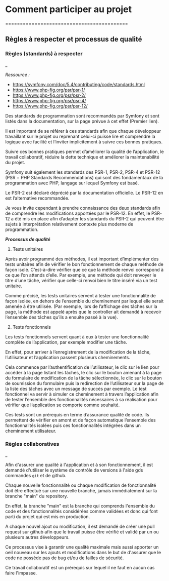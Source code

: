 # Comment participer au projet
==========================================

## Règles à respecter et processus de qualité


### Règles (standards) à respecter
_

*Ressource :* 
-	https://symfony.com/doc/5.4/contributing/code/standards.html 
-	https://www.php-fig.org/psr/psr-1/
-	https://www.php-fig.org/psr/psr-2/ 
-	https://www.php-fig.org/psr/psr-4/
-	https://www.php-fig.org/psr/psr-12/ 

Des standards de programmation sont recommandés par Symfony et sont listés dans la documentation, sur la page prévue à cet effet (Premier lien).

Il est important de se référer à ces standards afin que chaque développeur travaillant sur le projet ou reprenant celui-ci puisse lire et comprendre la logique avec facilité et l’inviter implicitement à suivre ces bonnes pratiques.

Suivre ces bonnes pratiques permet d’améliorer la qualité de l’application, 
le travail collaboratif, réduire la dette technique et améliorer la 
maintenabilité du projet.

Symfony suit également les standards des PSR-1, PSR-2, PSR-4 et PSR-12 (PSR = PHP Standards Recommendations) qui sont des fondamentaux de la programmation avec PHP, langage sur lequel Symfony est basé.

Le PSR-2 est déclaré déprécié par la documentation officielle. Le PSR-12 en est l’alternative recommandée.

Je vous invite cependant à prendre connaissance des deux standards afin de comprendre les modifications apportées par le PSR-12. En effet, le PSR-12 a été mis en place afin d’adapter les standards du PSR-2 qui peuvent être sujets à interprétation relativement contexte plus moderne de programmation.


***Processus de qualité***

1. Tests unitaires

Après avoir programmé des méthodes, il est important d’implémenter des tests unitaires afin de vérifier le bon fonctionnement de chaque méthode de façon isolé.
C’est-à-dire vérifier que ce que la méthode renvoi correspond à ce que l’on attends d’elle.
Par exemple, une méthode qui doit renvoyer le titre d’une tâche, vérifier que celle-ci renvoi bien le titre inséré via un test unitaire.

Comme précisé, les tests unitaires servent à tester une fonctionnalité de 
façon isolée, en dehors de l’ensemble du cheminement par lequel elle serait amenée à être utilisée. (Par exemple, lors de l’affichage des tâches sur la page, la méthode est appelé après que le controller ait demandé à recevoir l’ensemble des tâches qu’ils a ensuite passé à la vue).


2. Tests fonctionnels

Les tests fonctionnels servent quant à eux à tester une fonctionnalité 
complète de l’application, par exemple modifier une tâche.

En effet, pour arriver à l’enregistrement de la modification de la tâche, l’utilisateur et l’application passent plusieurs cheminements.

Cela commence par l’authentification de l’utilisateur, le clic sur le lien pour accéder à la page listant les tâches, le clic sur le bouton amenant à la page du formulaire de modification de la tâche sélectionnée, le clic sur le bouton de soumission du formulaire puis la redirection de l’utilisateur sur la page de la liste des tâches avec un message de succès par exemple.
Le test fonctionnel va servir à simuler ce cheminement à travers l’application afin de tester l’ensemble des fonctionnalités nécessaires à sa réalisation pour vérifier que l’application se comporte comme souhaité.

Ces tests sont un prérequis en terme d’assurance qualité de code. Ils permettent de vérifier en amont et de façon automatique l’ensemble des fonctionnalités isolées puis ces fonctionnalités intégrées dans un cheminement utilisateur.




### Règles collaboratives
_

Afin d'assurer une qualité à l'application et à son fonctionnement, il est demandé d'utiliser le système de contrôle de versions à l'aide gds commandes `git` et de github.

Chaque nouvelle fonctionnalité ou chaque modification de fonctionnalité doit être effectué sur une nouvelle branche, jamais immédiatement sur la branche "main" du repository.

En effet, la branche "main" est la branche qui comprends l'ensemble du code et des fonctionnalités considérées comme validées et donc qui font parti du projet qui est mis en production.

A chaque nouvel ajout ou modification, il est demandé de créer une pull request sur github afin que le travail puisse être vérifié et validé par un ou plusieurs autres développeurs.

Ce processus vise à garantir une qualité maximale mais aussi apporter un oeil nouveau sur les ajouts et modifications dans le but de d'assurer que le code ne possède pas de bug et/ou de failles de sécurité.

Ce travail collaboratif est un prérequis sur lequel il ne faut en aucun cas faire l'impasse.
